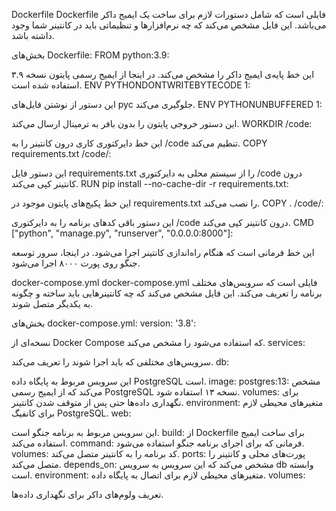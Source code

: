 Dockerfile
Dockerfile فایلی است که شامل دستورات لازم برای ساخت یک ایمیج داکر می‌باشد. این فایل مشخص می‌کند که چه نرم‌افزارها و تنظیماتی باید در کانتینر شما وجود داشته باشد.

بخش‌های Dockerfile:
FROM python:3.9:

این خط پایه‌ی ایمیج داکر را مشخص می‌کند. در اینجا از ایمیج رسمی پایتون نسخه ۳.۹ استفاده شده است.
ENV PYTHONDONTWRITEBYTECODE 1:

این دستور از نوشتن فایل‌های pyc جلوگیری می‌کند.
ENV PYTHONUNBUFFERED 1:

این دستور خروجی پایتون را بدون بافر به ترمینال ارسال می‌کند.
WORKDIR /code:

این خط دایرکتوری کاری درون کانتینر را به /code تنظیم می‌کند.
COPY requirements.txt /code/:

این دستور فایل requirements.txt را از سیستم محلی به دایرکتوری /code درون کانتینر کپی می‌کند.
RUN pip install --no-cache-dir -r requirements.txt:

این خط پکیج‌های پایتون موجود در requirements.txt را نصب می‌کند.
COPY . /code/:

این دستور باقی کدهای برنامه را به دایرکتوری /code درون کانتینر کپی می‌کند.
CMD ["python", "manage.py", "runserver", "0.0.0.0:8000"]:

این خط فرمانی است که هنگام راه‌اندازی کانتینر اجرا می‌شود. در اینجا، سرور توسعه جنگو روی پورت ۸۰۰۰ اجرا می‌شود.

docker-compose.yml
docker-compose.yml فایلی است که سرویس‌های مختلف برنامه را تعریف می‌کند. این فایل مشخص می‌کند که چه کانتینرهایی باید ساخته و چگونه به یکدیگر متصل شوند.

بخش‌های docker-compose.yml:
version: '3.8':

نسخه‌ای از Docker Compose که استفاده می‌شود را مشخص می‌کند.
services:

سرویس‌های مختلفی که باید اجرا شوند را تعریف می‌کند.
db:

این سرویس مربوط به پایگاه داده PostgreSQL است.
image: postgres:13: مشخص می‌کند که از ایمیج رسمی PostgreSQL نسخه ۱۳ استفاده شود.
volumes: برای نگهداری داده‌ها حتی پس از متوقف شدن کانتینر.
environment: متغیرهای محیطی لازم برای کانفیگ PostgreSQL.
web:

این سرویس مربوط به برنامه جنگو است.
build: از Dockerfile برای ساخت ایمیج استفاده می‌کند.
command: فرمانی که برای اجرای برنامه جنگو استفاده می‌شود.
volumes: کد برنامه را به کانتینر متصل می‌کند.
ports: پورت‌های محلی و کانتینر را متصل می‌کند.
depends_on: مشخص می‌کند که این سرویس به سرویس db وابسته است.
environment: متغیرهای محیطی لازم برای اتصال به پایگاه داده.
volumes:

تعریف ولوم‌های داکر برای نگهداری داده‌ها.
